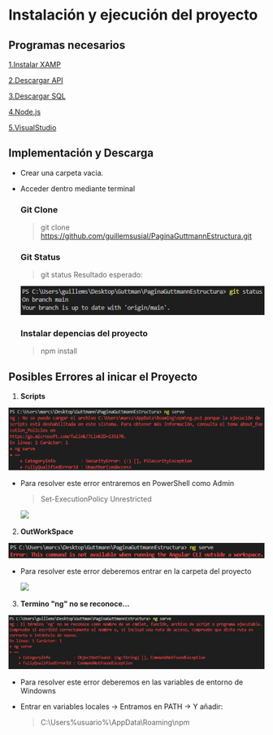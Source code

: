 # Instalación y ejecución del proyecto
## Programas necesarios
  [1.Instalar XAMP](https://downloadsapachefriends.global.ssl.fastly.net/8.1.10/xampp-windows-x64-8.1.10-0-VS16-installer.exe?from_af=true)
  
  [2.Descargar API](https://monlaues-my.sharepoint.com/:u:/g/personal/raulmenmat_monlau_com/EWqRjukdQIZDnjBIqOkFqeYBvE20obmR5A93XrY6fhk1ig?e=IzZ3RE)
  
  [3.Descargar SQL](https://monlaues-my.sharepoint.com/:u:/g/personal/raulmenmat_monlau_com/EQ_jIZgR4ddMtLf8dFZpgk4Bi-ssxuxFG7inlHXfHCkPdg?e=TerdrN)
  
  [4.Node.js](https://nodejs.org/es/)
  
  [5.VisualStudio](https://code.visualstudio.com/)

## Implementación y Descarga
* Crear una carpeta vacia.
* Acceder dentro mediante terminal
  ### Git Clone
  > git clone https://github.com/guillemsusial/PaginaGuttmannEstructura.git
  ### Git Status
  > git status
  Resultado esperado:
    
    ![](/readme_assets/gitStatus.jpg)

  ### Instalar depencias del proyecto
  > npm install
    
## Posibles Errores al inicar el Proyecto
  1. **Scripts** 
  
   ![](/readme_assets/ErrorScriptsPowershell.png)
  
   * Para resolver este error entraremos en PowerShell como Admin
      > Set-ExecutionPolicy Unrestricted
      
       ![](https://tecnotraffic.net/wp-content/uploads/2020/11/1605567827_547_3-formas-de-cambiar-la-politica-de-ejecucion-de-PowerShell.png)
       
  2. **OutWorkSpace** 
  
   ![](/readme_assets/ErrorAngularOutsideWorkspace.png)
    
   * Para resolver este error deberemos entrar en la carpeta del proyecto

       ![](https://i0.wp.com/randomnerdtutorials.com/wp-content/uploads/2021/07/2-Multi-root-workspace-untitled-ESP32-ESP8266-VS-Code.png?resize=750%2C288&quality=100&strip=all&ssl=1)

  3. **Termino "ng" no se reconoce...**
  
   ![](/readme_assets/41065b1d-3939-4f5d-b986-ff6c600f49ea.jpg)
     
   * Para resolver este error deberemos en las variables de entorno de Windowns     
   * Entrar en variables locales -> Entramos en PATH -> Y añadir:
   
     >C:\Users\%usuario%\AppData\Roaming\npm
     

  
